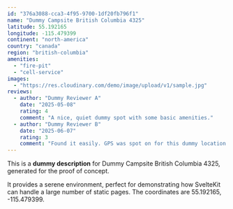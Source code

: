 ```yaml
---
id: "376a3088-cca3-4f95-9700-1df20fb796f1"
name: "Dummy Campsite British Columbia 4325"
latitude: 55.192165
longitude: -115.479399
continent: "north-america"
country: "canada"
region: "british-columbia"
amenities:
  - "fire-pit"
  - "cell-service"
images:
  - "https://res.cloudinary.com/demo/image/upload/v1/sample.jpg"
reviews:
  - author: "Dummy Reviewer A"
    date: "2025-05-08"
    rating: 4
    comment: "A nice, quiet dummy spot with some basic amenities."
  - author: "Dummy Reviewer B"
    date: "2025-06-07"
    rating: 3
    comment: "Found it easily. GPS was spot on for this dummy location."
---
```


This is a **dummy description** for Dummy Campsite British Columbia 4325, generated for the proof of concept.

It provides a serene environment, perfect for demonstrating how SvelteKit can handle a large number of static pages. The coordinates are 55.192165, -115.479399.
